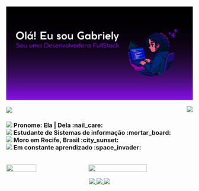 ![banner)](banner01.png)<br>

<img src="https://github-readme-stats.vercel.app/api?username=GabyXavierr&theme=midnight-purple&show_icons=true&hide_border=true&count_private=true" align="right">
<img src="https://readme-typing-svg.demolab.com?font=Fira+Code&weight=200&pause=1000&color=C799FF&width=300&lines=Bem-vindo(a)+ao+meu+Github!+" align="center">

<h3 align="left">
  <img src="https://i.pinimg.com/originals/bd/d3/36/bdd3360a05b0c02cc9cc766a73bc75fc.gif" width="10">
      Pronome: Ela | Dela :nail_care: <br> 
  <img src="https://i.pinimg.com/originals/bd/d3/36/bdd3360a05b0c02cc9cc766a73bc75fc.gif" width="10">
      Estudante de Sistemas de informação :mortar_board: <br>
  <img src="https://i.pinimg.com/originals/bd/d3/36/bdd3360a05b0c02cc9cc766a73bc75fc.gif" width="10">
      Moro em Recife, Brasil :city_sunset: <br>
  <img src="https://i.pinimg.com/originals/bd/d3/36/bdd3360a05b0c02cc9cc766a73bc75fc.gif" width="10">
      Em constante aprendizado :space_invader: <br> <br>
</h3>

<img src="https://nirzak-streak-stats.vercel.app/?user=GabyXavierr&theme=midnight-purple&hide_border=true" width="56%" height="50%" align="right">
<img src="https://github-readme-stats.vercel.app/api/top-langs/?username=GabyXavierr&theme=midnight-purple&hide_border=true&include_all_commits=false&count_private=false&layout=compact" width="40%" height="40%" align="center"> <br>

<p align="center">
  <a href="https://instagram.com/gaby_xavierr" target="_blank">
    <img src="https://img.shields.io/badge/Instagram-000000?style=for-the-badge&logo=instagram&logoColor=white" />
  </a>
  <a href="mailto:gabrielyxavierr25@gmail.com">
    <img src="https://img.shields.io/badge/Gmail-8000FF?style=for-the-badge&logo=gmail&logoColor=white" />
  </a>
  <a href="https://www.linkedin.com/in/gabriely-xavier/" target="_blank">
    <img src="https://img.shields.io/badge/LinkedIn-FFFFFF?style=for-the-badge&logo=linkedin&logoColor=black" />
  </a>
</p>



